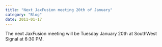 ```yaml
---
title: "Next JaxFusion meeting 20th of January"
category: "Blog"
date: 2011-01-17
---
```



The next JaxFusion meeting will be Tuesday January 20th at SouthWest Signal at 6:30 PM.